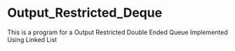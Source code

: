 # Output_Restricted_Deque
This is a program for a Output Restricted Double Ended Queue Implemented Using Linked List
